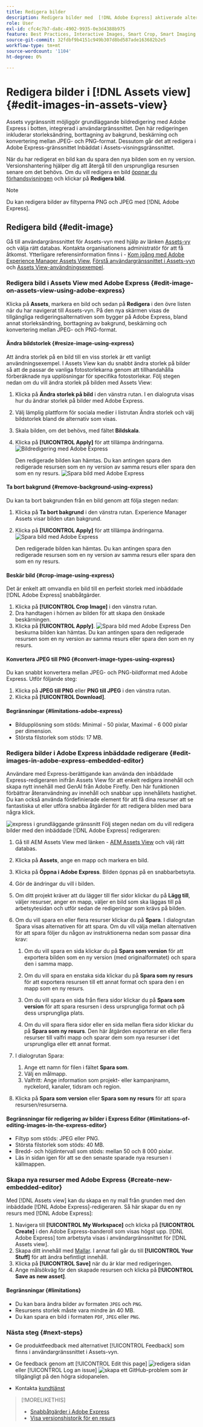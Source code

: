 ```yaml
---
title: Redigera bilder
description: Redigera bilder med  [!DNL Adobe Express] aktiverade alternativ och spara uppdaterade bilder som versioner.
role: User
exl-id: cfc4c7b7-da8c-4902-9935-0e3d4388b975
feature: Best Practices, Interactive Images, Smart Crop, Smart Imaging
source-git-commit: 32fdbf9b4151c949b307d8bd587ade163682b2e5
workflow-type: tm+mt
source-wordcount: '1104'
ht-degree: 0%

---
```


# Redigera bilder i [!DNL Assets view] {#edit-images-in-assets-view}

Assets vygränssnitt möjliggör grundläggande bildredigering med Adobe Express i botten, integrerad i användargränssnittet. Den här redigeringen inkluderar storleksändring, borttagning av bakgrund, beskärning och konvertering mellan JPEG- och PNG-format. Dessutom går det att redigera i Adobe Express-gränssnittet Inbäddat i Assets-visningsgränssnittet.

När du har redigerat en bild kan du spara den nya bilden som en ny version. Versionshantering hjälper dig att återgå till den ursprungliga resursen senare om det behövs. Om du vill redigera en bild [öppnar du förhandsvisningen](https://experienceleague.adobe.com/sv/docs/experience-manager-assets-essentials/help/navigate-view#preview-assets) och klickar på **Redigera bild**.

>[!NOTE]
>
>Du kan redigera bilder av filtyperna PNG och JPEG med [!DNL Adobe Express].

<!--The editing actions that are available are Spot healing, Crop and straighten, Resize image, and Adjust image.-->

## Redigera bild {#edit-image}

Gå till användargränssnittet för Assets-vyn med hjälp av länken [Assets-vy](https://experience.adobe.com/#/assets) och välja rätt databas. Kontakta organisationens administratör för att få åtkomst.
Ytterligare referensinformation finns i - [Kom igång med Adobe Experience Manager Assets View](https://experienceleague.adobe.com/sv/docs/experience-manager-cloud-service/content/assets/assets-view/get-started-assets-view), [Förstå användargränssnittet i Assets-vyn](https://experienceleague.adobe.com/sv/docs/experience-manager-cloud-service/content/assets/assets-view/navigate-assets-view#understand-interface-navigation) och [Assets View-användningsexempel](https://experienceleague.adobe.com/sv/docs/experience-manager-cloud-service/content/assets/assets-view/get-started-assets-view#use-cases).
<!--
>[!CONTEXTUALHELP]
>id="assets_express_integration"
>title="Adobe Express Integration"
>abstract="Easy and intuitive image-editing tools powered by Adobe Express available directly within AEM Assets to increase content reuse and accelerate content velocity."-->

### Redigera bild i Assets View med Adobe Express {#edit-image-on-assets-view-using-adobe-express}

Klicka på **Assets**, markera en bild och sedan på **Redigera** i den övre listen när du har navigerat till Assets-vyn. På den nya skärmen visas de tillgängliga redigeringsalternativen som bygger på Adobe Express, bland annat storleksändring, borttagning av bakgrund, beskärning och konvertering mellan JPEG- och PNG-format.

#### Ändra bildstorlek {#resize-image-using-express}

Att ändra storlek på en bild till en viss storlek är ett vanligt användningsexempel. I Assets View kan du snabbt ändra storlek på bilder så att de passar de vanliga fotostorlekarna genom att tillhandahålla förberäknade nya upplösningar för specifika fotostorlekar. Följ stegen nedan om du vill ändra storlek på bilden med Assets View:

1. Klicka på **Ändra storlek på bild** i den vänstra rutan. I en dialogruta visas hur du ändrar storlek på bilder med Adobe Express.
1. Välj lämplig plattform för sociala medier i listrutan Ändra storlek och välj bildstorlek bland de alternativ som visas.
1. Skala bilden, om det behövs, med fältet **Bildskala**.
1. Klicka på **[!UICONTROL Apply]** för att tillämpa ändringarna.
   ![Bildredigering med Adobe Express](assets/adobe-express-resize-image.png)

   Den redigerade bilden kan hämtas. Du kan antingen spara den redigerade resursen som en ny version av samma resurs eller spara den som en ny resurs.
   ![Spara bild med Adobe Express](assets/adobe-express-resize-save.png)

#### Ta bort bakgrund {#remove-background-using-express}

Du kan ta bort bakgrunden från en bild genom att följa stegen nedan:

1. Klicka på **Ta bort bakgrund** i den vänstra rutan. Experience Manager Assets visar bilden utan bakgrund.
1. Klicka på **[!UICONTROL Apply]** för att tillämpa ändringarna.
   ![Spara bild med Adobe Express](assets/adobe-express-remove-background.png)

   Den redigerade bilden kan hämtas. Du kan antingen spara den redigerade resursen som en ny version av samma resurs eller spara den som en ny resurs.

#### Beskär bild {#crop-image-using-express}

Det är enkelt att omvandla en bild till en perfekt storlek med inbäddade [!DNL Adobe Express] snabbåtgärder.

1. Klicka på **[!UICONTROL Crop Image]** i den vänstra rutan.
2. Dra handtagen i hörnen av bilden för att skapa den önskade beskärningen.
3. Klicka på **[!UICONTROL Apply]**.
   ![Spara bild med Adobe Express](assets/adobe-express-crop-image.png)
Den beskurna bilden kan hämtas. Du kan antingen spara den redigerade resursen som en ny version av samma resurs eller spara den som en ny resurs.

#### Konvertera JPEG till PNG {#convert-image-types-using-express}

Du kan snabbt konvertera mellan JPEG- och PNG-bildformat med Adobe Express. Utför följande steg:

1. Klicka på **JPEG till PNG** eller **PNG till JPEG** i den vänstra rutan.
   <!--![Convert to PNG with Adobe Express](/help/using/assets/adobe-express-convert-image.png)-->
1. Klicka på **[!UICONTROL Download]**.

#### Begränsningar {#limitations-adobe-express}

* Bildupplösning som stöds: Minimal - 50 pixlar, Maximal - 6 000 pixlar per dimension.
* Största filstorlek som stöds: 17 MB.

### Redigera bilder i Adobe Express inbäddade redigerare {#edit-images-in-adobe-express-embedded-editor}

Användare med Express-berättigande kan använda den inbäddade Express-redigeraren inifrån Assets View för att enkelt redigera innehåll och skapa nytt innehåll med GenAI från Adobe Firefly. Den här funktionen förbättrar återanvändning av innehåll och snabbar upp innehållets hastighet. Du kan också använda fördefinierade element för att få dina resurser att se fantastiska ut eller utföra snabba åtgärder för att redigera bilden med bara några klick.

![express i grundläggande gränssnitt](/help/assets/assets/express-in-essentials-ui.jpg)
Följ stegen nedan om du vill redigera bilder med den inbäddade [!DNL Adobe Express] redigeraren:

1. Gå till AEM Assets View med länken - [AEM Assets View](https://experience.adobe.com/#/assets) och välj rätt databas.
1. Klicka på **Assets**, ange en mapp och markera en bild.
1. Klicka på **Öppna i Adobe Express**. Bilden öppnas på en snabbarbetsyta.
1. Gör de ändringar du vill i bilden.
1. Om ditt projekt kräver att du lägger till fler sidor klickar du på **Lägg till**, väljer resurser, anger en mapp, väljer en bild som ska läggas till på arbetsytesidan och utför sedan de redigeringar som krävs på bilden.
1. Om du vill spara en eller flera resurser klickar du på **Spara**. I dialogrutan Spara visas alternativen för att spara. Om du vill välja mellan alternativen för att spara följer du någon av instruktionerna nedan som passar dina krav:
   1. Om du vill spara en sida klickar du på **Spara som version** för att exportera bilden som en ny version (med originalformatet) och spara den i samma mapp.

   1. Om du vill spara en enstaka sida klickar du på **Spara som ny resurs** för att exportera resursen till ett annat format och spara den i en mapp som en ny resurs.

   1. Om du vill spara en sida från flera sidor klickar du på **Spara som version** för att spara resursen i dess ursprungliga format och på dess ursprungliga plats.

   1. Om du vill spara flera sidor eller en sida mellan flera sidor klickar du på **Spara som ny resurs**. Den här åtgärden exporterar en eller flera resurser till valfri mapp och sparar dem som nya resurser i det ursprungliga eller ett annat format.

1. I dialogrutan Spara:
   1. Ange ett namn för filen i fältet **Spara som**.
   1. Välj en målmapp.
   1. Valfritt: Ange information som projekt- eller kampanjnamn, nyckelord, kanaler, tidsram och region.
1. Klicka på **Spara som version** eller **Spara som ny resurs** för att spara resursen/resurserna.

#### Begränsningar för redigering av bilder i Express Editor {#limitations-of-editing-images-in-the-express-editor}

* Filtyp som stöds: JPEG eller PNG.
* Största filstorlek som stöds: 40 MB.
* Bredd- och höjdintervall som stöds: mellan 50 och 8 000 pixlar.
* Läs in sidan igen för att se den senaste sparade nya resursen i källmappen.

### Skapa nya resurser med Adobe Express {#create-new-embedded-editor}

Med [!DNL Assets view] kan du skapa en ny mall från grunden med den inbäddade [!DNL Adobe Express]-redigeraren. Så här skapar du en ny resurs med [!DNL Adobe Express]:

1. Navigera till **[!UICONTROL My Workspace]** och klicka på **[!UICONTROL Create]** i den Adobe Express-banderoll som visas högst upp. [!DNL Adobe Express] tom arbetsyta visas i användargränssnittet för [!DNL Assets view].
1. Skapa ditt innehåll med [Mallar](https://helpx.adobe.com/in/express/using/work-with-templates.html). I annat fall går du till **[!UICONTROL Your Stuff]** för att ändra befintligt innehåll.
1. Klicka på **[!UICONTROL Save]** när du är klar med redigeringen.
1. Ange målsökväg för den skapade resursen och klicka på **[!UICONTROL Save as new asset]**.

#### Begränsningar {#limitations}

* Du kan bara ändra bilder av formaten `JPEG` och `PNG`.
* Resursens storlek måste vara mindre än 40 MB.
* Du kan spara en bild i formaten `PDF`, `JPEG` eller `PNG`.

<!--
## Edit images using [!DNL Adobe Photoshop Express] {#edit-using-photoshop-express}

<!--
After editing an image, you can save the new image as a new version. Versioning helps you to revert to the original asset later, if needed. To edit an image, [open its preview](navigate-assets-view.md#preview-assets) and click **[!UICONTROL Edit Image]** ![edit icon](assets/do-not-localize/edit-icon.png) from the rail on the right.

![Options to edit an image](assets/edit-image2.png)

*Figure: The options to edit images are powered by [!DNL Adobe Photoshop Express].*
-->
<!--
### Touch up images {#spot-heal-images-using-photoshop-express}

If there are minor spots or small objects on an image, you can edit and remove the spots using the spot healing feature provided by Adobe Photoshop.

The brush samples the retouched area and makes the repaired pixels blend seamlessly into the rest of the image. Use a brush size that is only slightly larger than the spot you want to fix.

![Spot healing edit option](assets/edit-spot-healing.png)

<!-- 
TBD: See if we should give backlinks to PS docs for these concepts.
For more information about how Spot Healing works in Photoshop, see [retouching and repairing photos](https://helpx.adobe.com/se/photoshop/using/retouching-repairing-images.html). 
-->
<!-- 
### Crop and straighten images {#crop-straighten-images-using-photoshop-express}

Using the crop and straighten option that you can do basic cropping, rotate image, flip it horizontally or vertically, and crop it to dimensions suitable for popular social media websites.

To save your edits, click **[!UICONTROL Crop Image]**. After editing, you can save the new image as a version.

![Option to crop and straighten](assets/edit-crop-straighten.png)

Many default options let you crop your image to the best proportions that fit various social media profiles and posts.

### Resize image {#resize-image-using-photoshop-express}

You can view the common photo sizes in centimeters or inches to know the dimensions. By default, the resizing method retains the aspect ratio. To manually override the aspect ratio, click ![](assets/do-not-localize/lock-closed-icon.png).

Enter the dimensions and click **[!UICONTROL Resize Image]** to resize the image. Before you save the changes as a version, you can either undo all the changes done before saving by clicking [!UICONTROL Undo] or you can change the specific step in the editing process by clicking [!UICONTROL Revert].

![Options when resizing an image](assets/resize-image.png)

### Adjust image {#adjust-image-using-photoshop-express}

[!DNL Assets view] lets you adjust the color, tone, contrast, and more, with just a few clicks. Click **[!UICONTROL Adjust image]** in the edit window. The following options are available in the right sidebar:

* **Popular**: [!UICONTROL High Contrast & Detail], [!UICONTROL Desaturated Contrast], [!UICONTROL Aged Photo], [!UICONTROL B&W Soft], and [!UICONTROL B&W Sepia Tone].
* **Color**: [!UICONTROL Natural], [!UICONTROL Bright], [!UICONTROL High Contrast], [!UICONTROL High Contrast & Detail], [!UICONTROL Vivid], and [!UICONTROL Matte].
* **Creative**: [!UICONTROL Desaturated Contrast], [!UICONTROL Cool Light], [!UICONTROL Turquoise & Red], [!UICONTROL Soft Mist], [!UICONTROL Vintage Instant], [!UICONTROL Warm Contrast], [!UICONTROL Flat & Green], [!UICONTROL Red Lift Matte], [!UICONTROL Warm Shadows], and [!UICONTROL Aged Photo].
* **B&W**: [!UICONTROL B&W Landscape], [!UICONTROL B&W High Contrast], [!UICONTROL B&W Punch], [!UICONTROL B&W Low Contrast], [!UICONTROL B&W Flat], [!UICONTROL B&W Soft], [!UICONTROL B&W Infrared], [!UICONTROL B&W Selenium Tone], [!UICONTROL B&W Sepia Tone], and [!UICONTROL B&W Split Tone].
* **Vignetting**: [!UICONTROL None], [!UICONTROL Light], [!UICONTROL Medium], and [!UICONTROL Heavy].

![Adjust image by editing](assets/adjust-image.png)

<!--
TBD: Insert a video of the available social media options.
-->

### Nästa steg {#next-steps}

* Ge produktfeedback med alternativet [!UICONTROL Feedback] som finns i användargränssnittet i Assets-vyn.

* Ge feedback genom att [!UICONTROL Edit this page] ![redigera sidan](assets/do-not-localize/edit-page.png) eller [!UICONTROL Log an issue] ![skapa ett GitHub-problem](assets/do-not-localize/github-issue.png) som är tillgängligt på den högra sidopanelen.

* Kontakta [kundtjänst](https://experienceleague.adobe.com/sv?support-solution=General#support)

>[!MORELIKETHIS]
>
>* [Snabbåtgärder i Adobe Express](https://helpx.adobe.com/in/express/using/resize-image.html)
>* [Visa versionshistorik för en resurs](navigate-assets-view.md)
